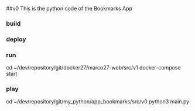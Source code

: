 ##v0
This is the python code of the Bookmarks App

### build

### deploy

### run
cd ~/dev/repository/git/docker27/marco27-web/src/v1
docker-compose start

### play
cd ~/dev/repository/git/my_python/app_bookmarks/src/v0
python3 main.py